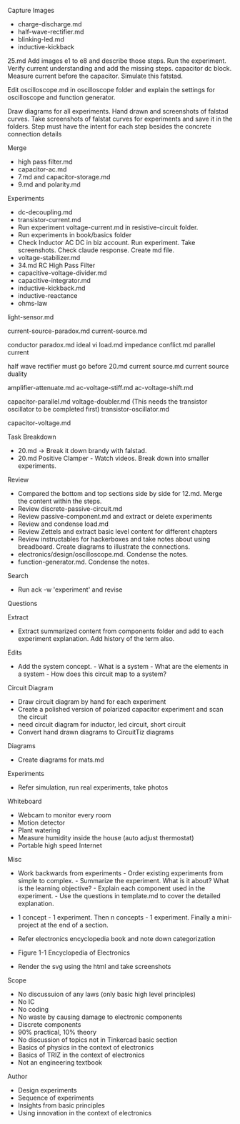 Capture Images

- charge-discharge.md
- half-wave-rectifier.md
- blinking-led.md
- inductive-kickback

25.md Add images e1 to e8 and describe those steps. Run the experiment. Verify current understanding and add the missing steps. capacitor dc block. Measure current before the capacitor. Simulate this fatstad.

Edit oscilloscope.md in oscilloscope folder and explain the settings for oscilloscope and function generator.

Draw diagrams for all experiments. Hand drawn and screenshots of falstad curves.
Take screenshots of falstat curves for experiments and save it in the folders.
Step must have the intent for each step besides the concrete connection details

Merge

- high pass filter.md
- capacitor-ac.md
- 7.md and capacitor-storage.md
- 9.md and polarity.md

Experiments

- dc-decoupling.md
- transistor-current.md
- Run experiment voltage-current.md in resistive-circuit folder.
- Run experiments in book/basics folder
- Check Inductor AC DC in biz account. Run experiment. Take screenshots. Check claude response. Create md file.
- voltage-stabilizer.md
- 34.md RC High Pass Filter
- capacitive-voltage-divider.md
- capacitive-integrator.md
- inductive-kickback.md
- inductive-reactance
- ohms-law

light-sensor.md

current-source-paradox.md
current-source.md

conductor paradox.md
ideal vi load.md
impedance conflict.md
parallel current

half wave rectifier must go before 20.md
current source.md
current source duality

amplifier-attenuate.md
ac-voltage-stiff.md
ac-voltage-shift.md

capacitor-parallel.md
voltage-doubler.md (This needs the transistor oscillator to be completed first)
transistor-oscillator.md

capacitor-voltage.md

Task Breakdown

- 20.md -> Break it down brandy with falstad.
- 20.md Positive Clamper - Watch videos. Break down into smaller experiments.

Review

- Compared the bottom and top sections side by side for 12.md. Merge the content within the steps.
- Review discrete-passive-circuit.md
- Review passive-component.md and extract or delete experiments
- Review and condense load.md
- Review Zettels and extract basic level content for different chapters
- Review instructables for hackerboxes and take notes about using breadboard. Create diagrams to illustrate the connections.
- electronics/design/oscilloscope.md. Condense the notes.
- function-generator.md. Condense the notes.

Search

- Run ack -w 'experiment' and revise

Questions

Extract

- Extract summarized content from components folder and add to each experiment explanation. Add history of the term also.

Edits

- Add the system concept.
		- What is a system
		- What are the elements in a system
		- How does this circuit map to a system?

Circuit Diagram

- Draw circuit diagram by hand for each experiment
- Create a polished version of polarized capacitor experiment and scan the circuit
- need circuit diagram for inductor, led circuit, short circuit
- Convert hand drawn diagrams to CircuitTiz diagrams

Diagrams

- Create diagrams for mats.md

Experiments

- Refer simulation, run real experiments, take photos

Whiteboard

- Webcam to monitor every room
- Motion detector
- Plant watering
- Measure humidity inside the house (auto adjust thermostat)
- Portable high speed Internet

Misc

- Work backwards from experiments
		- Order existing experiments from simple to complex.
		- Summarize the experiment. What is it about? What is the learning objective?
		- Explain each component used in the experiment.
		- Use the questions in template.md to cover the detailed explanation.
- 1 concept - 1 experiment. Then n concepts - 1 experiment. Finally a mini-project at the end of a section.

- Refer electronics encyclopedia book and note down categorization
- Figure 1-1 Encyclopedia of Electronics
- Render the svg using the html and take screenshots

Scope

- No discussuion of any laws (only basic high level principles)
- No IC
- No coding
- No waste by causing damage to electronic components
- Discrete components
- 90% practical, 10% theory
- No discussion of topics not in Tinkercad basic section
- Basics of physics in the context of electronics
- Basics of TRIZ in the context of electronics
- Not an engineering textbook

Author

- Design experiments
- Sequence of experiments
- Insights from basic principles
- Using innovation in the context of electronics
